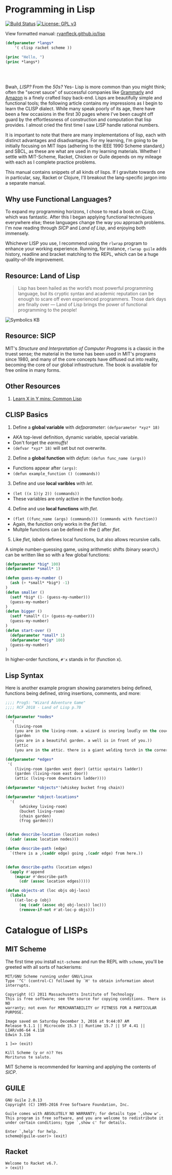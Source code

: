 # Programming in Lisp

  [![Build Status](https://travis-ci.org/RyanFleck/Projects.svg?branch=master)](https://travis-ci.org/RyanFleck/Projects)  [![License: GPL v3](https://img.shields.io/badge/License-GPL%20v3-blue.svg)](https://www.gnu.org/licenses/gpl-3.0)

  View formatted manual: [ryanfleck.github.io/lisp](https://ryanfleck.github.io/lisp)
  

```cl
(defparameter *langs*
    '( clisp racket scheme ))

(princ "Hello, ")
(princ *langs*)
```

<br />


<br />

Bwah, *LISP?* From the *50s?* Yes- Lisp is more common than you might think; often the "secret sauce" of successful companies like [Grammarly](https://tech.grammarly.com/blog/running-lisp-in-production) and [Amazon](https://groups.google.com/forum/#!topic/comp.lang.lisp/SD-8ULlEfy0%5B1-25%5D) is a finely crafted lispy back-end. Lisps are beautifully simple and functional tools; the following article contains my impressions as I begin to learn the CLISP dialect. While many speak poorly of its age, there have been a few occasions in the first 30 pages where I've been caught off guard by the effortlessness of construction and computation that lisp provides. I almost cried the first time I saw LISP handle rational numbers.

It is important to note that there are many implementations of lisp, each with distinct advantages and disadvantages. For my learning, I'm going to be initially focusing on MIT lisps (adhering to the IEEE 1990 Scheme standard,) and SBCL, as these are what are used in my learning materials. Whether I settle with MIT-Scheme, Racket, Chicken or Guile depends on my mileage with each as I complete practice problems.

This manual contains snippets of all kinds of lisps. If I gravitate towards one in particular, say, Racket or Clojure, I'll breakout the lang-specific jargon into a separate manual.


## Why use Functional Languages?

To expand my programming horizons, I chose to read a book on *CLisp*, which was fantastic. After this I began applying functional techniques everywhere else; these languages change the way you approach problems. I'm now reading through *SICP* and *Land of Lisp*, and enjoying both immensely.

Whichever LISP you use, I recommend using the `rlwrap` program to enhance your working experience. Running, for instance, `rlwrap guile` adds history, readline and bracket matching to the REPL, which can be a huge quality-of-life improvement.

## **Resource:** Land of Lisp

> Lisp has been hailed as the world’s most powerful programming language, but its cryptic syntax and academic reputation can be enough to scare off even experienced programmers. Those dark days are finally over — Land of Lisp brings the power of functional programming to the people!

![Symbolics KB](https://ryanfleck.github.io/assets/SymbolicsKB.jpg)


## **Resource:** SICP

MIT's *Structure and Interpretation of Computer Programs* is a classic in the truest sense; the material in the tome has been used in MIT's programs since 1980, and many of the core concepts have diffused out into reality, becoming the core of our global infrastructure. The book is available for free online in many forms.

## Other Resources

1. [Learn X in Y mins: Common Lisp](https://learnxinyminutes.com/docs/common-lisp/)



## CLISP Basics
1. Define a **global variable** with *defparameter*: `(defparameter *xyz* 18)`
  * AKA top-level definition, dynamic variable, special variable.
  * Don't forget the *earmuffs*!
  * `(defvar *xyz* 18)` will set but not overwrite.
2. Define a **global function** with *defun*: `(defun func_name (args))`
  * Functions appear after `(args)`:
  * `(defun example_function () (commands))`
3. Define and use **local varibles** with *let*.
  * `(let ((x 1)(y 2)) (commands))`
  * These variables are only active in the function body.
4. Define and use **local functions** with *flet*.
  * `(flet ((func_name (args) (commands))) (commands with function))`
  * Again, the function only works in the *flet* list.
  * Multple functions can be defined in the () after *flet*.
5. Like *flet*, *labels* defines local functions, but also allows recursive calls.

A simple number-guessing game, using arithmetic shifts (binary search,) can be written like so with a few global functions:

```cl
(defparameter *big* 100)
(defparameter *small* 1)

(defun guess-my-number ()
  (ash (+ *small* *big*) -1)
)
(defun smaller ()
  (setf *big* (1- (guess-my-number)))
  (guess-my-number)
)
(defun bigger ()
  (setf *small* (1+ (guess-my-number)))
  (guess-my-number)
)
(defun start-over ()
  (defparameter *small* 1)
  (defparameter *big* 100)
  (guess-my-number)
)
```
In higher-order functions, `#'x` stands in for (function x).

## Lisp Syntax

Here is another example program showing parameters being defined, functions being defined, string insertions, comments, and more:

```cl
;;;; Prog5: "Wizard Adventure Game"
;;;; RCF 2018 - Land of Lisp p.70

(defparameter *nodes*
  '(
    (living-room
    (you are in the living-room. a wizard is snoring loudly on the couch.))
    (garden
    (you are in a beautiful garden. a well is in front of you.))
    (attic
    (you are in the attic. there is a giant welding torch in the corner.))))

(defparameter *edges*
 '(
    (living-room (garden west door) (attic upstairs ladder))
    (garden (living-room east door))
    (attic (lving-room downstairs ladder))))

(defparameter *objects*'(whiskey bucket frog chain))

(defparameter *object-locations*
  '(
      (whiskey living-room)
      (bucket living-room)
      (chain garden)
      (frog garden)))


(defun describe-location (location nodes)
  (cadr (assoc location nodes)))

(defun describe-path (edge)
  `(there is a ,(caddr edge) going ,(cadr edge) from here.))


(defun describe-paths (location edges)
  (apply #'append
    (mapcar #'describe-path
      (cdr (assoc location edges)))))

(defun objects-at (loc objs obj-locs)
  (labels
    ((at-loc-p (obj)
      (eq (cadr (assoc obj obj-locs)) loc)))
      (remove-if-not #'at-loc-p objs)))
```

# Catalogue of LISPs

## MIT Scheme

The first time you install `mit-scheme` and run the REPL with `scheme`, you'll be greeted with all sorts of hackerisms:

```
MIT/GNU Scheme running under GNU/Linux
Type `^C' (control-C) followed by `H' to obtain information about interrupts.

Copyright (C) 2011 Massachusetts Institute of Technology
This is free software; see the source for copying conditions. There is NO
warranty; not even for MERCHANTABILITY or FITNESS FOR A PARTICULAR PURPOSE.

Image saved on Saturday December 3, 2016 at 9:44:07 AM
Release 9.1.1 || Microcode 15.3 || Runtime 15.7 || SF 4.41 || LIAR/x86-64 4.118
Edwin 3.116

1 ]=> (exit)

Kill Scheme (y or n)? Yes
Moriturus te saluto.
```

MIT Scheme is recommended for learning and applying the contents of *SICP*.

## GUILE

```
GNU Guile 2.0.13
Copyright (C) 1995-2016 Free Software Foundation, Inc.

Guile comes with ABSOLUTELY NO WARRANTY; for details type `,show w'.
This program is free software, and you are welcome to redistribute it
under certain conditions; type `,show c' for details.

Enter `,help' for help.
scheme@(guile-user)> (exit)
```

## Racket

```
Welcome to Racket v6.7.
> (exit)
```
